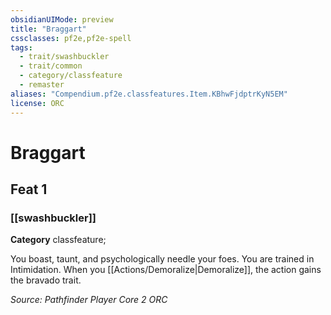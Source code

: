 ```yaml
---
obsidianUIMode: preview
title: "Braggart"
cssclasses: pf2e,pf2e-spell
tags:
  - trait/swashbuckler
  - trait/common
  - category/classfeature
  - remaster
aliases: "Compendium.pf2e.classfeatures.Item.KBhwFjdptrKyN5EM"
license: ORC
---
```

# Braggart
## Feat 1
### [[swashbuckler]]

**Category** classfeature; 




You boast, taunt, and psychologically needle your foes. You are trained in Intimidation. When you [[Actions/Demoralize|Demoralize]], the action gains the bravado trait.

*Source: Pathfinder Player Core 2*
*ORC*